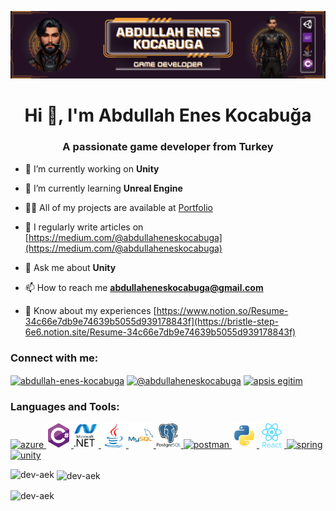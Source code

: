 ![MasterHead](https://github.com/dev-aek/dev-aek/blob/main/Game%20developer.png)
<h1 align="center">Hi 👋, I'm Abdullah Enes Kocabuğa</h1>
<h3 align="center">A passionate game developer from Turkey</h3>

- 🔭 I’m currently working on **Unity**

- 🌱 I’m currently learning **Unreal Engine**

- 👨‍💻 All of my projects are available at [Portfolio](https://abdullaheneskocabuga.notion.site/3f23d4245d6340bb99222f579e72855e?v=d9c77b8471eb4c10bd0d5e711e29d811&pvs=4)

- 📝 I regularly write articles on [https://medium.com/@abdullaheneskocabuga](https://medium.com/@abdullaheneskocabuga)

- 💬 Ask me about **Unity**

- 📫 How to reach me **abdullaheneskocabuga@gmail.com**

- 📄 Know about my experiences [https://www.notion.so/Resume-34c66e7db9e74639b5055d939178843f](https://bristle-step-6e6.notion.site/Resume-34c66e7db9e74639b5055d939178843f)

<h3 align="left">Connect with me:</h3>
<p align="left">
<a href="https://linkedin.com/in/abdullah-enes-kocabuga" target="blank"><img align="center" src="https://raw.githubusercontent.com/rahuldkjain/github-profile-readme-generator/master/src/images/icons/Social/linked-in-alt.svg" alt="abdullah-enes-kocabuga" height="30" width="40" /></a>
<a href="https://medium.com/@abdullaheneskocabuga" target="blank"><img align="center" src="https://raw.githubusercontent.com/rahuldkjain/github-profile-readme-generator/master/src/images/icons/Social/medium.svg" alt="@abdullaheneskocabuga" height="30" width="40" /></a>
<a href="https://www.youtube.com/c/apsis egitim" target="blank"><img align="center" src="https://raw.githubusercontent.com/rahuldkjain/github-profile-readme-generator/master/src/images/icons/Social/youtube.svg" alt="apsis egitim" height="30" width="40" /></a>
</p>

<h3 align="left">Languages and Tools:</h3>
<p align="left"> <a href="https://azure.microsoft.com/en-in/" target="_blank" rel="noreferrer"> <img src="https://www.vectorlogo.zone/logos/microsoft_azure/microsoft_azure-icon.svg" alt="azure" width="40" height="40"/> </a> <a href="https://www.w3schools.com/cs/" target="_blank" rel="noreferrer"> <img src="https://raw.githubusercontent.com/devicons/devicon/master/icons/csharp/csharp-original.svg" alt="csharp" width="40" height="40"/> </a> <a href="https://dotnet.microsoft.com/" target="_blank" rel="noreferrer"> <img src="https://raw.githubusercontent.com/devicons/devicon/master/icons/dot-net/dot-net-original-wordmark.svg" alt="dotnet" width="40" height="40"/> </a> <a href="https://www.java.com" target="_blank" rel="noreferrer"> <img src="https://raw.githubusercontent.com/devicons/devicon/master/icons/java/java-original.svg" alt="java" width="40" height="40"/> </a> <a href="https://www.mysql.com/" target="_blank" rel="noreferrer"> <img src="https://raw.githubusercontent.com/devicons/devicon/master/icons/mysql/mysql-original-wordmark.svg" alt="mysql" width="40" height="40"/> </a> <a href="https://www.postgresql.org" target="_blank" rel="noreferrer"> <img src="https://raw.githubusercontent.com/devicons/devicon/master/icons/postgresql/postgresql-original-wordmark.svg" alt="postgresql" width="40" height="40"/> </a> <a href="https://postman.com" target="_blank" rel="noreferrer"> <img src="https://www.vectorlogo.zone/logos/getpostman/getpostman-icon.svg" alt="postman" width="40" height="40"/> </a> <a href="https://www.python.org" target="_blank" rel="noreferrer"> <img src="https://raw.githubusercontent.com/devicons/devicon/master/icons/python/python-original.svg" alt="python" width="40" height="40"/> </a> <a href="https://reactjs.org/" target="_blank" rel="noreferrer"> <img src="https://raw.githubusercontent.com/devicons/devicon/master/icons/react/react-original-wordmark.svg" alt="react" width="40" height="40"/> </a> <a href="https://spring.io/" target="_blank" rel="noreferrer"> <img src="https://www.vectorlogo.zone/logos/springio/springio-icon.svg" alt="spring" width="40" height="40"/> </a> <a href="https://unity.com/" target="_blank" rel="noreferrer"> <img src="https://www.vectorlogo.zone/logos/unity3d/unity3d-icon.svg" alt="unity" width="40" height="40"/> </a> </p>

<p><img align="left" src="https://github-readme-stats.vercel.app/api/top-langs?username=dev-aek&show_icons=true&locale=en&layout=compact" alt="dev-aek" /></p>

<p>&nbsp;<img align="center" src="https://github-readme-stats.vercel.app/api?username=dev-aek&show_icons=true&locale=en" alt="dev-aek" /></p>

<p><img align="center" src="https://github-readme-streak-stats.herokuapp.com/?user=dev-aek&" alt="dev-aek" /></p>
